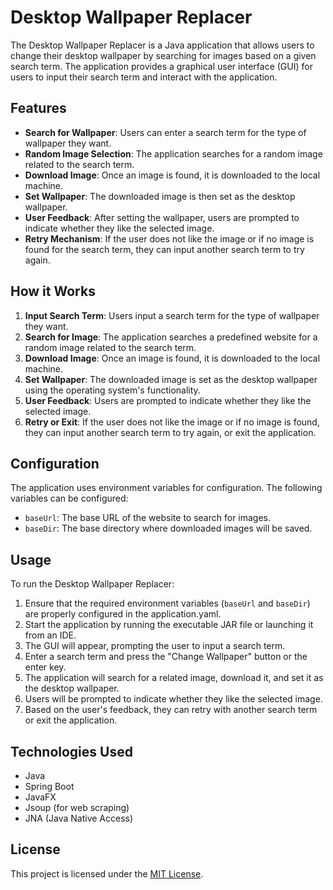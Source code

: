 # Desktop Wallpaper Replacer

The Desktop Wallpaper Replacer is a Java application that allows users to change their desktop wallpaper by searching for images based on a given search term. The application provides a graphical user interface (GUI) for users to input their search term and interact with the application.

## Features

- **Search for Wallpaper**: Users can enter a search term for the type of wallpaper they want.
- **Random Image Selection**: The application searches for a random image related to the search term.
- **Download Image**: Once an image is found, it is downloaded to the local machine.
- **Set Wallpaper**: The downloaded image is then set as the desktop wallpaper.
- **User Feedback**: After setting the wallpaper, users are prompted to indicate whether they like the selected image.
- **Retry Mechanism**: If the user does not like the image or if no image is found for the search term, they can input another search term to try again.

## How it Works

1. **Input Search Term**: Users input a search term for the type of wallpaper they want.
2. **Search for Image**: The application searches a predefined website for a random image related to the search term.
3. **Download Image**: Once an image is found, it is downloaded to the local machine.
4. **Set Wallpaper**: The downloaded image is set as the desktop wallpaper using the operating system's functionality.
5. **User Feedback**: Users are prompted to indicate whether they like the selected image.
6. **Retry or Exit**: If the user does not like the image or if no image is found, they can input another search term to try again, or exit the application.

## Configuration

The application uses environment variables for configuration. The following variables can be configured:

- `baseUrl`: The base URL of the website to search for images.
- `baseDir`: The base directory where downloaded images will be saved.

## Usage

To run the Desktop Wallpaper Replacer:

1. Ensure that the required environment variables (`baseUrl` and `baseDir`) are properly configured in the application.yaml.
2. Start the application by running the executable JAR file or launching it from an IDE.
3. The GUI will appear, prompting the user to input a search term.
4. Enter a search term and press the "Change Wallpaper" button or the enter key.
5. The application will search for a related image, download it, and set it as the desktop wallpaper.
6. Users will be prompted to indicate whether they like the selected image.
7. Based on the user's feedback, they can retry with another search term or exit the application.

## Technologies Used

- Java
- Spring Boot
- JavaFX
- Jsoup (for web scraping)
- JNA (Java Native Access)

## License

This project is licensed under the [MIT License](LICENSE).
